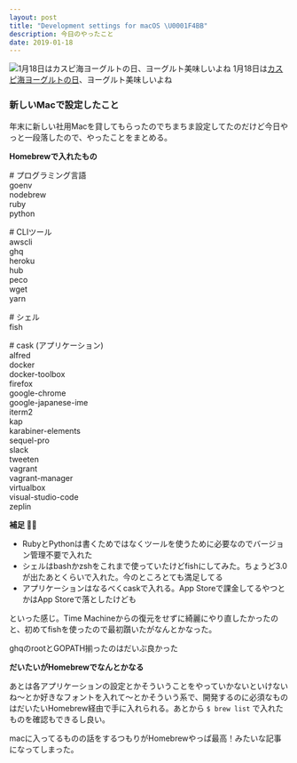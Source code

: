 ```yaml
---
layout: post
title: "Development settings for macOS \U0001F4BB"
description: 今日のやったこと
date: 2019-01-18
---
```


![1月18日は[カスピ海ヨーグルトの日](http://www.nnh.to/11/18.html)、ヨーグルト美味しいよね](https://cdn-images-1.medium.com/max/800/1*_efWIqb07YSN-tySRRmB8g.png)
1月18日は[カスピ海ヨーグルトの日](http://www.nnh.to/11/18.html)、ヨーグルト美味しいよね

### 新しいMacで設定したこと

年末に新しい社用Macを貸してもらったのでちまちま設定してたのだけど今日やっと一段落したので、やったことをまとめる。

**Homebrewで入れたもの**

\# プログラミング言語  
goenv  
nodebrew  
ruby  
python

\# CLIツール  
awscli  
ghq  
heroku  
hub  
peco  
wget  
yarn

\# シェル  
fish

\# cask (アプリケーション)  
alfred  
docker  
docker-toolbox  
firefox  
google-chrome  
google-japanese-ime  
iterm2  
kap  
karabiner-elements  
sequel-pro  
slack  
tweeten  
vagrant  
vagrant-manager  
virtualbox  
visual-studio-code  
zeplin

**補足 💁‍♂**

*   RubyとPythonは書くためではなくツールを使うために必要なのでバージョン管理不要で入れた
*   シェルはbashかzshをこれまで使っていたけどfishにしてみた。ちょうど3.0が出たあとくらいで入れた。今のところとても満足してる
*   アプリケーションはなるべくcaskで入れる。App Storeで課金してるやつとかはApp Storeで落としたけども

といった感じ。Time Machineからの復元をせずに綺麗にやり直したかったのと、初めてfishを使ったので最初躓いたがなんとかなった。

ghqのrootとGOPATH揃ったのはだいぶ良かった

**だいたいがHomebrewでなんとかなる**

あとは各アプリケーションの設定とかそういうことをやっていかないといけないね〜とか好きなフォントを入れて〜とかそういう系で、開発するのに必須なものはだいたいHomebrew経由で手に入れられる。あとから `$ brew list` で入れたものを確認もできるし良い。

macに入ってるものの話をするつもりがHomebrewやっぱ最高！みたいな記事になってしまった。
